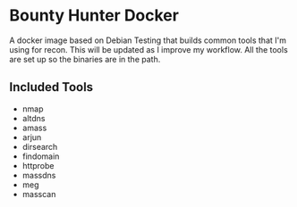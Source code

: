 # Bounty Hunter Docker
A docker image based on Debian Testing that builds common tools that I'm using for recon. This will be updated as I improve my workflow. All the tools are set up so the binaries are in the path.

## Included Tools
* nmap
* altdns
* amass
* arjun
* dirsearch
* findomain
* httprobe
* massdns
* meg
* masscan
